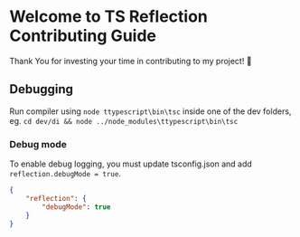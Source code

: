 # Welcome to TS Reflection Contributing Guide
Thank You for investing your time in contributing to my project! :tada:


## Debugging
Run compiler using `node ttypescript\bin\tsc` inside one of the dev folders, 
eg. `cd dev/di && node ../node_modules\ttypescript\bin\tsc`

### Debug mode
To enable debug logging, you must update tsconfig.json and add `reflection.debugMode = true`.

```json
{
    "reflection": {
        "debugMode": true
    }
}
```